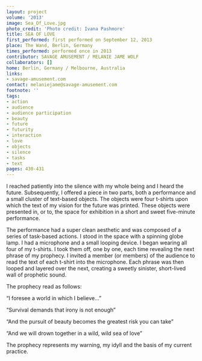 ```yaml
---
layout: project
volume: '2013'
image: Sea_Of_Love.jpg
photo_credit: 'Photo credit: Ivana Pashmore'
title: SEA OF LOVE
first_performed: first performed on September 12, 2013
place: The Wand, Berlin, Germany
times_performed: performed once in 2013
contributor: SAVAGE AMUSEMENT / MELANIE JAME WOLF
collaborators: []
home: Berlin, Germany / Melbourne, Australia
links:
- savage-amusement.com
contact: melaniejame@savage-amusement.com
footnote: ''
tags:
- action
- audience
- audience participation
- beauty
- future
- futurity
- interaction
- love
- objects
- silence
- tasks
- text
pages: 430-431
---
```


I reached patiently into the silence with my whole being and I heard the future. Subsequently, I offered a piece in two parts, both a performance and a small cluster of text-based objects. The objects were four t-shirts upon which the text of my vision for the future was printed. These objects were presented in, or to, the space for exhibition in a short and sweet five-minute performance.

The performance had a super clean aesthetic and was composed of a series of task-based actions. I stood in the space with a spinning globe lamp. I had a microphone and a small looping device. I began wearing all four of my t-shirts. I took them off, one by one, each time revealing the next phrase of my prophecy. I invited a member (or members) of the audience to read the text of each t-shirt into the microphone. Each phrase was then looped and layered over the next, creating a sweetly sinister, short-lived wall of prophetic sound.

The prophecy read as follows:

“I foresee a world in which I believe…”

“Survival demands that irony is not enough”

“And the pursuit of beauty becomes the greatest risk you can take”

“And we will drown together in a wild, wild sea of love”

The prophecy represents my warning, my idyll and the basis of my current practice.
